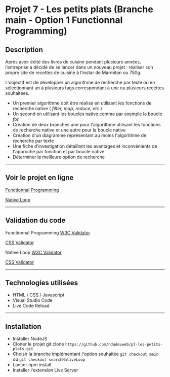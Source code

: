 # Projet 7 - Les petits plats (Branche main - Option 1 Functionnal Programming)

## Description

Après avoir édité des livres de cuisine pendant plusieurs années, l’entreprise a décidé de se lancer dans un nouveau projet : réaliser son propre site de recettes de cuisine à l’instar de Marmiton ou 750g.

L'objectif est de développer un algorithme de recherche par texte ou en sélectionnant un à plusieurs tags correspondant à une ou plusieurs recettes souhaitées.


- Un premier algorithme doit être réalisé en utilisant les fonctions de recherche native ( *filter, map, reduce, etc* )
- Un second en utilisant les boucles native comme par exemple la boucle *for*
- Création de deux branches une pour l'algorithme utilisant les fonctions de recherche native et une autre pour la boucle native
- Création d'un diagramme représentant au moins l'algorithme de recherche par texte
- Une fiche d'investigation détaillant les avantages et inconvénients de l'approche par fonction et par boucle native
- Déterminer la meilleure option de recherche


---


## Voir le projet en ligne

[Functionnal Programming](https://p7-lespetitsplats-functionnalprogramming.ndadevweb.com/)

[Native Loop](https://p7-lespetitsplats-nativeloop.ndadevweb.com/)

---


## Validation du code

Functionnal Programming
[W3C Validator](https://validator.w3.org/nu/?doc=https%3A%2F%2Fp7-lespetitsplats-functionnalprogramming.ndadevweb.com%2F)

[CSS Validator](https://jigsaw.w3.org/css-validator/validator?uri=https%3A%2F%2Fp7-lespetitsplats-functionnalprogramming.ndadevweb.com%2F&profile=css3svg&usermedium=all&warning=1&vextwarning=&lang=fr)


Native Loop
[W3C Validator](https://validator.w3.org/nu/?doc=https%3A%2F%2Fp7-lespetitsplats-nativeloop.ndadevweb.com%2F)

[CSS Validator](https://jigsaw.w3.org/css-validator/validator?uri=https%3A%2F%2Fp7-lespetitsplats-nativeloop.ndadevweb.com%2F&profile=css3svg&usermedium=all&warning=1&vextwarning=&lang=fr)

---


## Technologies utilisées

- HTML / CSS / Javascript
- Visual Studio Code
- Live Code Reload


---


## Installation

- Installer NodeJS
- Cloner le projet git clone `https://github.com/ndadevweb/p7-les-petits-plats.git`
- Choisir la branche implémentant l'option souhaitée `git checkout main` ou `git checkout searchNativeLoop`
- Lancer npm install
- Installer l'extension Live Server
